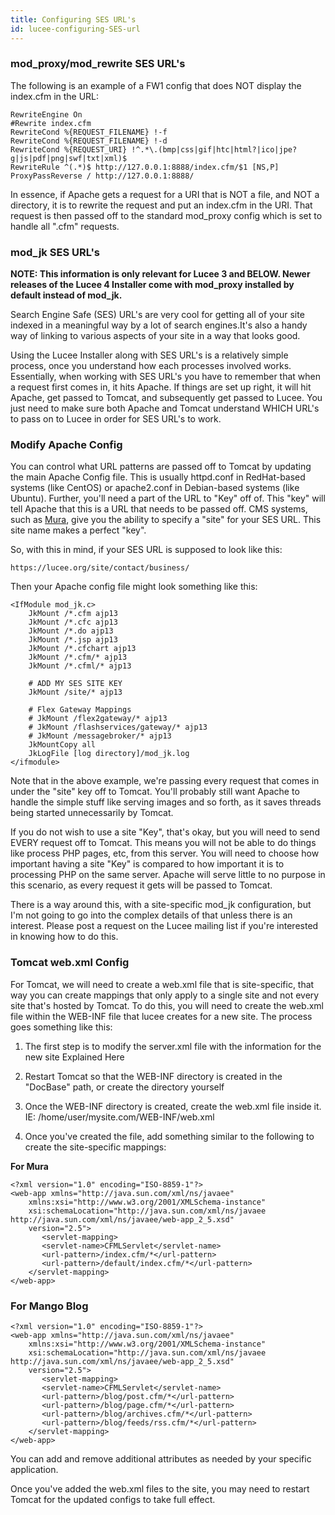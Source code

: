 ```yaml
---
title: Configuring SES URL's
id: lucee-configuring-SES-url
---
```


### mod_proxy/mod_rewrite SES URL's ###

The following is an example of a FW1 config that does NOT display the index.cfm in the URL:

	RewriteEngine On
	#Rewrite index.cfm
	RewriteCond %{REQUEST_FILENAME} !-f
	RewriteCond %{REQUEST_FILENAME} !-d
	RewriteCond %{REQUEST_URI} !^.*\.(bmp|css|gif|htc|html?|ico|jpe?g|js|pdf|png|swf|txt|xml)$
	RewriteRule ^(.*)$ http://127.0.0.1:8888/index.cfm/$1 [NS,P]
	ProxyPassReverse / http://127.0.0.1:8888/

In essence, if Apache gets a request for a URI that is NOT a file, and NOT a directory, it is to rewrite the request and put an index.cfm in the URI. That request is then passed off to the standard mod_proxy config which is set to handle all ".cfm" requests.

### mod_jk SES URL's ###

**NOTE: This information is only relevant for Lucee 3 and BELOW. Newer releases of the Lucee 4 Installer come with mod_proxy installed by default instead of mod_jk.**

Search Engine Safe (SES) URL's are very cool for getting all of your site indexed in a meaningful way by a lot of search engines.It's also a handy way of linking to various aspects of your site in a way that looks good.

Using the Lucee Installer along with SES URL's is a relatively simple process, once you understand how each processes involved works. Essentially, when working with SES URL's you have to remember that when a request first comes in, it hits Apache. If things are set up right, it will hit Apache, get passed to Tomcat, and subsequently get passed to Lucee. You just need to make sure both Apache and Tomcat understand WHICH URL's to pass on to Lucee in order for SES URL's to work.

### Modify Apache Config ###

You can control what URL patterns are passed off to Tomcat by updating the main Apache Config file. This is usually httpd.conf in RedHat-based systems (like CentOS) or apache2.conf in Debian-based systems (like Ubuntu). Further, you'll need a part of the URL to "Key" off of. This "key" will tell Apache that this is a URL that needs to be passed off. CMS systems, such as [Mura](http://getmura.com/), give you the ability to specify a "site" for your SES URL. This site name makes a perfect "key".

So, with this in mind, if your SES URL is supposed to look like this:

	https://lucee.org/site/contact/business/

Then your Apache config file might look something like this:

	<IfModule mod_jk.c>
		JkMount /*.cfm ajp13
		JkMount /*.cfc ajp13
		JkMount /*.do ajp13
		JkMount /*.jsp ajp13
		JkMount /*.cfchart ajp13
		JkMount /*.cfm/* ajp13
		JkMount /*.cfml/* ajp13

		# ADD MY SES SITE KEY
		JkMount /site/* ajp13

		# Flex Gateway Mappings
		# JkMount /flex2gateway/* ajp13
		# JkMount /flashservices/gateway/* ajp13
		# JkMount /messagebroker/* ajp13
		JkMountCopy all
		JkLogFile [log directory]/mod_jk.log
	</ifmodule>

Note that in the above example, we're passing every request that comes in under the "site" key off to Tomcat. You'll probably still want Apache to handle the simple stuff like serving images and so forth, as it saves threads being started unnecessarily by Tomcat.

If you do not wish to use a site "Key", that's okay, but you will need to send EVERY request off to Tomcat. This means you will not be able to do things like process PHP pages, etc, from this server. You will need to choose how important having a site "Key" is compared to how important it is to processing PHP on the same server. Apache will serve little to no purpose in this scenario, as every request it gets will be passed to Tomcat.

There is a way around this, with a site-specific mod_jk configuration, but I'm not going to go into the complex details of that unless there is an interest. Please post a request on the Lucee mailing list if you're interested in knowing how to do this.

### Tomcat web.xml Config ###

For Tomcat, we will need to create a web.xml file that is site-specific, that way you can create mappings that only apply to a single site and not every site that's hosted by Tomcat. To do this, you will need to create the web.xml file within the WEB-INF file that lucee creates for a new site. The process goes something like this:

1. The first step is to modify the server.xml file with the information for the new site Explained Here

1. Restart Tomcat so that the WEB-INF directory is created in the "DocBase" path, or create the directory yourself

1. Once the WEB-INF directory is created, create the web.xml file inside it. IE: /home/user/mysite.com/WEB-INF/web.xml

1. Once you've created the file, add something similar to the following to create the site-specific mappings:

**For Mura**

```lucee
<?xml version="1.0" encoding="ISO-8859-1"?>
<web-app xmlns="http://java.sun.com/xml/ns/javaee"
    xmlns:xsi="http://www.w3.org/2001/XMLSchema-instance"
    xsi:schemaLocation="http://java.sun.com/xml/ns/javaee http://java.sun.com/xml/ns/javaee/web-app_2_5.xsd"
    version="2.5">
       <servlet-mapping>
       <servlet-name>CFMLServlet</servlet-name>
       <url-pattern>/index.cfm/*</url-pattern>
       <url-pattern>/default/index.cfm/*</url-pattern>
    </servlet-mapping>
</web-app>
```

### For Mango Blog ###

```lucee
<?xml version="1.0" encoding="ISO-8859-1"?>
<web-app xmlns="http://java.sun.com/xml/ns/javaee"
    xmlns:xsi="http://www.w3.org/2001/XMLSchema-instance"
    xsi:schemaLocation="http://java.sun.com/xml/ns/javaee http://java.sun.com/xml/ns/javaee/web-app_2_5.xsd"
    version="2.5">
       <servlet-mapping>
       <servlet-name>CFMLServlet</servlet-name>
       <url-pattern>/blog/post.cfm/*</url-pattern>
       <url-pattern>/blog/page.cfm/*</url-pattern>
       <url-pattern>/blog/archives.cfm/*</url-pattern>
       <url-pattern>/blog/feeds/rss.cfm/*</url-pattern>
    </servlet-mapping>
</web-app>
```

You can add and remove additional <url-pattern></url-pattern> attributes as needed by your specific application.

Once you've added the web.xml files to the site, you may need to restart Tomcat for the updated configs to take full effect.
